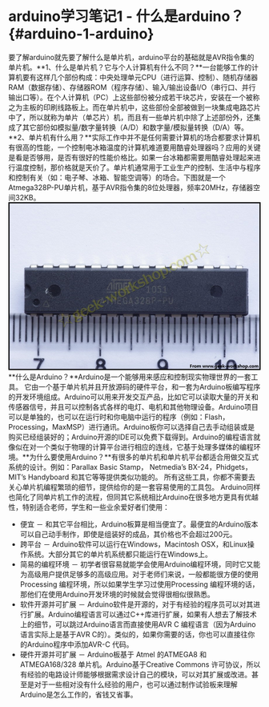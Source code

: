 # arduino学习笔记1 - 什么是arduino？ {#arduino-1-arduino}

要了解arduino就先要了解什么是单片机，arduino平台的基础就是AVR指令集的单片机。**1、什么是单片机？它与个人计算机有什么不同？**一台能够工作的计算机要有这样几个部份构成：中央处理单元CPU（进行运算、控制）、随机存储器RAM（数据存储）、存储器ROM（程序存储）、输入/输出设备I/O（串行口、并行输出口等）。在个人计算机（PC）上这些部份被分成若干块芯片，安装在一个被称之为主板的印刷线路板上。而在单片机中，这些部份全部被做到一块集成电路芯片中了，所以就称为单片（单芯片）机，而且有一些单片机中除了上述部份外，还集成了其它部份如模拟量/数字量转换（A/D）和数字量/模拟量转换（D/A）等。**2、单片机有什么用？**实际工作中并不是任何需要计算机的场合都要求计算机有很高的性能，一个控制电冰箱温度的计算机难道要用酷睿处理器吗？应用的关键是看是否够用，是否有很好的性能价格比。如果一台冰箱都需要用酷睿处理起来进行温度控制，那价格就是天价了。单片机通常用于工业生产的控制、生活中与程序和控制有关（如：电子琴、冰箱、智能空调等）的场合。下图就是一个Atmega328P-PU单片机，基于AVR指令集的8位处理器，频率20MHz，存储器空间32KB。![2039435asdsywvvbwzjbok](assets/2039435asdsywvvbwzjbok.jpeg) **什么是Arduino？**Arduino是一个能够用来感应和控制现实物理世界的一套工具。 它由一个基于单片机并且开放源码的硬件平台，和一套为Arduino板编写程序 的开发环境组成。Arduino可以用来开发交互产品，比如它可以读取大量的开关和传感器信号，并且可以控制各式各样的电灯、电机和其他物理设备。Arduino项目可以是单独的，也可以在运行时和你电脑中运行的程序（例如：Flash，Processing，MaxMSP）进行通讯。Arduino板你可以选择自己去手动组装或是购买已经组装好的；Arduino开源的IDE可以免费下载得到。Arduino的编程语言就像似在对一个类似于物理的计算平台进行相应的连线，它基于处理多媒体的编程环境。**为什么要使用Arduino？**有很多的单片机和单片机平台都适合用做交互式系统的设计。例如：Parallax Basic Stamp， Netmedia’s BX-24，Phidgets，MIT’s Handyboard 和其它等等提供类似功能的。 所有这些工具，你都不需要去关心单片机编程繁琐的细节，提供给你的是一套容易使用的工具包。 Arduino同样也简化了同单片机工作的流程，但同其它系统相比Arduino在很多地方更具有优越性，特别适合老师，学生和一些业余爱好者们使用：

*   便宜 － 和其它平台相比，Arduino板算是相当便宜了。最便宜的Arduino版本可以自己动手制作，即使是组装好的成品，其价格也不会超过200元。
*   跨平台 － Arduino软件可以运行在Windows，Macintosh OSX，和Linux操作系统。大部分其它的单片机系统都只能运行在Windows上。
*   简易的编程环境 － 初学者很容易就能学会使用Arduino编程环境，同时它又能为高级用户提供足够多的高级应用。对于老师们来说，一般都能很方便的使用Processing 编程环境，所以如果学生学习过使用Processing 编程环境的话，那他们在使用Arduino开发环境的时候就会觉得很相似很熟悉。
*   软件开源并可扩展 － Arduino软件是开源的，对于有经验的程序员可以对其进行扩展。Arduino编程语言可以通过C++库进行扩展，如果有人想去了解技术上的细节，可以跳过Arduino语言而直接使用AVR C 编程语言（因为Arduino语言实际上是基于AVR C的）。类似的，如果你需要的话，你也可以直接往你的Arduino程序中添加AVR-C 代码。
*   硬件开源并可扩展 － Arduino板基于 Atmel 的ATMEGA8 和ATMEGA168/328 单片机。Arduino基于Creative Commons 许可协议，所以有经验的电路设计师能够根据需求设计自己的模块，可以对其扩展或改进。甚至是对于一些相对没有什么经验的用户，也可以通过制作试验板来理解Arduino是怎么工作的，省钱又省事。